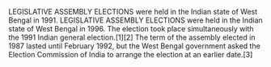 LEGISLATIVE ASSEMBLY ELECTIONS were held in the Indian state of West Bengal in 1991. LEGISLATIVE ASSEMBLY ELECTIONS were held in the Indian state of West Bengal in 1996. The election took place simultaneously with the 1991 Indian general election.[1][2] The term of the assembly elected in 1987 lasted until February 1992, but the West Bengal government asked the Election Commission of India to arrange the election at an earlier date.[3]
